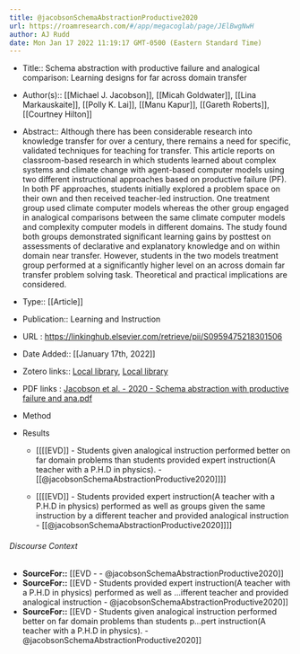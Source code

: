 ```yaml
---
title: @jacobsonSchemaAbstractionProductive2020
url: https://roamresearch.com/#/app/megacoglab/page/JElBwgNwH
author: AJ Rudd
date: Mon Jan 17 2022 11:19:17 GMT-0500 (Eastern Standard Time)
---
```


- Title:: Schema abstraction with productive failure and analogical comparison: Learning designs for far across domain transfer
- Author(s):: [[Michael J. Jacobson]], [[Micah Goldwater]], [[Lina Markauskaite]], [[Polly K. Lai]], [[Manu Kapur]], [[Gareth Roberts]], [[Courtney Hilton]]
- Abstract:: Although there has been considerable research into knowledge transfer for over a century, there remains a need for specific, validated techniques for teaching for transfer. This article reports on classroom-based research in which students learned about complex systems and climate change with agent-based computer models using two different instructional approaches based on productive failure (PF). In both PF approaches, students initially explored a problem space on their own and then received teacher-led instruction. One treatment group used climate computer models whereas the other group engaged in analogical comparisons between the same climate computer models and complexity computer models in different domains. The study found both groups demonstrated significant learning gains by posttest on assessments of declarative and explanatory knowledge and on within domain near transfer. However, students in the two models treatment group performed at a significantly higher level on an across domain far transfer problem solving task. Theoretical and practical implications are considered.
- Type:: [[Article]]
- Publication:: Learning and Instruction
- URL : https://linkinghub.elsevier.com/retrieve/pii/S0959475218301506
- Date Added:: [[January 17th, 2022]]
- Zotero links:: [Local library](zotero://select/groups/2451508/items/Y8DE8AC5), [Local library](https://www.zotero.org/groups/2451508/items/Y8DE8AC5)
- PDF links : [Jacobson et al. - 2020 - Schema abstraction with productive failure and ana.pdf](zotero://open-pdf/groups/2451508/items/WY9435U7)
- Method
- Results

    - [[[[EVD]] - Students given analogical instruction performed better on far domain problems than students provided expert instruction(A teacher with a P.H.D in physics). - [[@jacobsonSchemaAbstractionProductive2020]]]]

    - [[[[EVD]] - Students provided expert instruction(A teacher with a P.H.D in physics) performed as well as groups given the same instruction by a different teacher and provided analogical instruction - [[@jacobsonSchemaAbstractionProductive2020]]]]

###### Discourse Context

- **SourceFor::** [[EVD -  - @jacobsonSchemaAbstractionProductive2020]]
- **SourceFor::** [[EVD - Students provided expert instruction(A teacher with a P.H.D in physics) performed as well as ...ifferent teacher and provided analogical instruction - @jacobsonSchemaAbstractionProductive2020]]
- **SourceFor::** [[EVD - Students given analogical instruction performed better on far domain problems than students p...pert instruction(A teacher with a P.H.D in physics). - @jacobsonSchemaAbstractionProductive2020]]
